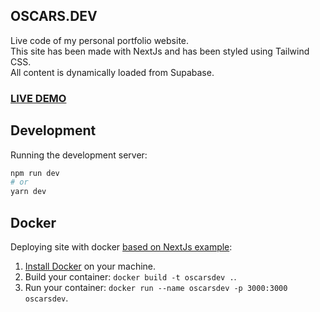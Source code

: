 ## OSCARS.DEV
Live code of my personal portfolio website.  
This site has been made with NextJs and has been styled using Tailwind CSS.  
All content is dynamically loaded from Supabase.  

### [LIVE DEMO](https://oscars.dev/)  
  
## Development
Running the development server:
```bash
npm run dev
# or
yarn dev
```
  
## Docker
Deploying site with docker [based on NextJs example](https://github.com/vercel/next.js/tree/canary/examples/with-docker):

1. [Install Docker](https://docs.docker.com/get-docker/) on your machine.
1. Build your container: `docker build -t oscarsdev .`.
1. Run your container: `docker run --name oscarsdev -p 3000:3000 oscarsdev`.
